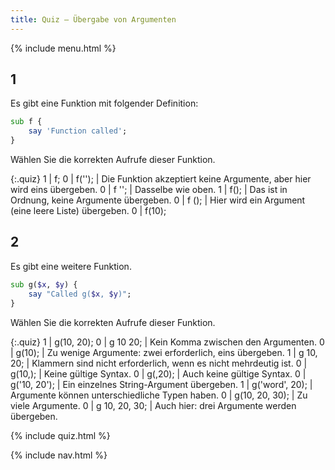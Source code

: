 ```yaml
---
title: Quiz — Übergabe von Argumenten
---
```


{% include menu.html %}

## 1

Es gibt eine Funktion mit folgender Definition:

```raku
sub f {
    say 'Function called';
}
```

Wählen Sie die korrekten Aufrufe dieser Funktion.

{:.quiz}
1 | f;
0 | f(&apos;&apos;); | Die Funktion akzeptiert keine Argumente, aber hier wird eins übergeben.
0 | f &apos;&apos;; | Dasselbe wie oben.
1 | f(); | Das ist in Ordnung, keine Argumente übergeben.
0 | f (); | Hier wird ein Argument (eine leere Liste) übergeben.
0 | f(10);

## 2

Es gibt eine weitere Funktion.

```raku
sub g($x, $y) {
    say "Called g($x, $y)";
}
```

Wählen Sie die korrekten Aufrufe dieser Funktion.

{:.quiz}
1 | g(10, 20);
0 | g 10 20; | Kein Komma zwischen den Argumenten.
0 | g(10); | Zu wenige Argumente: zwei erforderlich, eins übergeben.
1 | g 10, 20; | Klammern sind nicht erforderlich, wenn es nicht mehrdeutig ist.
0 | g(10,); | Keine gültige Syntax.
0 | g(,20); | Auch keine gültige Syntax.
0 | g(&apos;10, 20&apos;); | Ein einzelnes String-Argument übergeben.
1 | g(&apos;word&apos;, 20); | Argumente können unterschiedliche Typen haben.
0 | g(10, 20, 30); | Zu viele Argumente.
0 | g 10, 20, 30; | Auch hier: drei Argumente werden übergeben.


{% include quiz.html %}

{% include nav.html %}